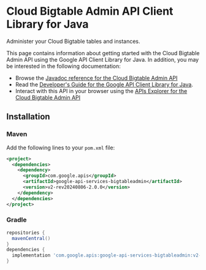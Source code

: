 # Cloud Bigtable Admin API Client Library for Java

Administer your Cloud Bigtable tables and instances.

This page contains information about getting started with the Cloud Bigtable Admin API
using the Google API Client Library for Java. In addition, you may be interested
in the following documentation:

* Browse the [Javadoc reference for the Cloud Bigtable Admin API][javadoc]
* Read the [Developer's Guide for the Google API Client Library for Java][google-api-client].
* Interact with this API in your browser using the [APIs Explorer for the Cloud Bigtable Admin API][api-explorer]

## Installation

### Maven

Add the following lines to your `pom.xml` file:

```xml
<project>
  <dependencies>
    <dependency>
      <groupId>com.google.apis</groupId>
      <artifactId>google-api-services-bigtableadmin</artifactId>
      <version>v2-rev20240806-2.0.0</version>
    </dependency>
  </dependencies>
</project>
```

### Gradle

```gradle
repositories {
  mavenCentral()
}
dependencies {
  implementation 'com.google.apis:google-api-services-bigtableadmin:v2-rev20240806-2.0.0'
}
```

[javadoc]: https://googleapis.dev/java/google-api-services-bigtableadmin/latest/index.html
[google-api-client]: https://github.com/googleapis/google-api-java-client/
[api-explorer]: https://developers.google.com/apis-explorer/#p/bigtableadmin/v1/
